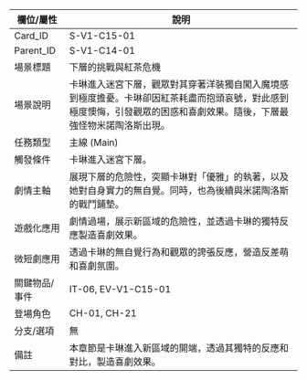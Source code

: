 | 欄位/屬性 | 說明 |
|---|---|
| Card_ID | S-V1-C15-01 |
| Parent_ID | S-V1-C14-01 |
| 場景標題 | 下層的挑戰與紅茶危機 |
| 場景說明 | 卡琳進入迷宮下層，觀眾對其穿著洋裝獨自闖入魔境感到極度擔憂。卡琳卻因紅茶耗盡而抱頭哀號，對此感到極度懊悔，引發觀眾的困惑和喜劇效果。隨後，下層最強怪物米諾陶洛斯出現。 |
| 任務類型 | 主線 (Main) |
| 觸發條件 | 卡琳進入迷宮下層。 |
| 劇情主軸 | 展現下層的危險性，突顯卡琳對「優雅」的執著，以及她對自身實力的無自覺。同時，也為後續與米諾陶洛斯的戰鬥鋪墊。 |
| 遊戲化應用 | 劇情過場，展示新區域的危險性，並透過卡琳的獨特反應製造喜劇效果。 |
| 微短劇應用 | 透過卡琳的無自覺行為和觀眾的誇張反應，營造反差萌和喜劇氛圍。 |
| 關鍵物品/事件 | IT-06, EV-V1-C15-01 |
| 登場角色 | CH-01, CH-21 |
| 分支/選項 | 無 |
| 備註 | 本章節是卡琳進入新區域的開端，透過其獨特的反應和對比，製造喜劇效果。 |
